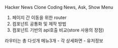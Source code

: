 Hacker News Clone Coding
News, Ask, Show Menu

1. 페이지 간 이동을 위한 router
2. 컴포넌트 공통화 및 제작 방법
3. 컴포넌트 기반의 api호출 비교(store 사용의 장점)

라우터는 총 다섯개
메뉴3개 - 각 상세화면 - 유저정보
